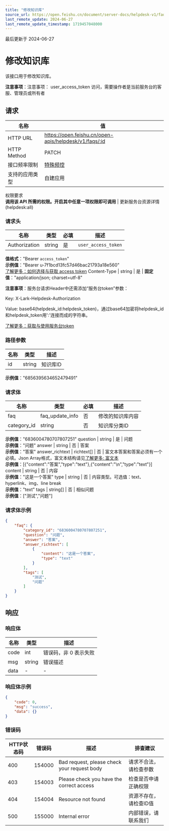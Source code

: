 ```yaml
---
title: "修改知识库"
source_url: https://open.feishu.cn/document/server-docs/helpdesk-v1/faq-management/faq/patch
last_remote_update: 2024-06-27
last_remote_update_timestamp: 1719457048000
---
```

最后更新于 2024-06-27

# 修改知识库

该接口用于修改知识库。

**注意事项**：注意事项：
	user_access_token 访问，需要操作者是当前服务台的客服、管理员或所有者

## 请求
名称 | 值
---|---
HTTP URL | https://open.feishu.cn/open-apis/helpdesk/v1/faqs/:id
HTTP Method | PATCH
接口频率限制 | [特殊频控](https://open.feishu.cn/document/ukTMukTMukTM/uUzN04SN3QjL1cDN)
支持的应用类型 | 自建应用
权限要求  
            **调用该 API 所需的权限。开启其中任意一项权限即可调用** | 更新服务台资源详情(helpdesk:all)

### 请求头

名称 | 类型 | 必填 | 描述
--- | --- | --- | ---
Authorization | string | 是 | `user_access_token`  
**值格式**："Bearer `access_token`"  
**示例值**："Bearer u-7f1bcd13fc57d46bac21793a18e560"  
[了解更多：如何选择与获取 access token](https://open.feishu.cn/document/uAjLw4CM/ugTN1YjL4UTN24CO1UjN/trouble-shooting/how-to-choose-which-type-of-token-to-use)
Content-Type | string | 是 | **固定值**："application/json; charset=utf-8"

**注意事项**：服务台请求Header中还需添加“服务台token”参数：

Key: X-Lark-Helpdesk-Authorization

Value: base64(helpdesk_id:helpdesk_token)，通过base64加密将helpdesk_id和helpdesk_token用':'连接而成的字符串。

[了解更多：获取与使用服务台token](https://open.feishu.cn/document/ukTMukTMukTM/ugDOyYjL4gjM24CO4IjN)

### 路径参数

名称 | 类型 | 描述
--- | --- | ---
id | string | 知识库ID  
**示例值**："6856395634652479491"

### 请求体

名称 | 类型 | 必填 | 描述
--- | --- | --- | ---
faq | faq_update_info | 否 | 修改的知识库内容
category_id | string | 否 | 知识库分类ID  
**示例值**："6836004780707807251"
question | string | 是 | 问题  
**示例值**："问题"
answer | string | 否 | 答案  
**示例值**："答案"
answer_richtext | richtext\[\] | 否 | 富文本答案和答案必须有一个必填。Json Array格式，富文本结构请见[了解更多: 富文本](https://open.feishu.cn/document/ukTMukTMukTM/uITM0YjLyEDN24iMxQjN)  
**示例值**：[{"content":"答案","type":"text"},{"content":"\n","type":"text"}]
content | string | 否 | 内容  
**示例值**："这是一个答案"
type | string | 否 | 内容类型。可选值：text、hyperlink、img、line break  
**示例值**："text"
tags | string\[\] | 否 | 相似问题  
**示例值**：["测试","问题"]

### 请求体示例
```json
{
    "faq": {
        "category_id": "6836004780707807251",
        "question": "问题",
        "answer": "答案",
        "answer_richtext": [
            {
                "content": "这是一个答案",
                "type": "text"
            }
        ],
        "tags": [
            "测试",
            "问题"
        ]
    }
}
```

## 响应

### 响应体

名称 | 类型 | 描述
--- | --- | ---
code | int | 错误码，非 0 表示失败
msg | string | 错误描述
data | \- | \-

### 响应体示例
```json
{
    "code": 0,
    "msg": "success",
    "data": {}
}
```

### 错误码

HTTP状态码 | 错误码 | 描述 | 排查建议
--- | --- | --- | ---
400 | 154000 | Bad request, please check your request body | 请求不合法，请检查参数
403 | 154003 | Please check you have the correct access | 检查是否申请正确权限
404 | 154004 | Resource not found | 资源不存在，请检查ID值
500 | 155000 | Internal error | 内部错误，请联系我们
